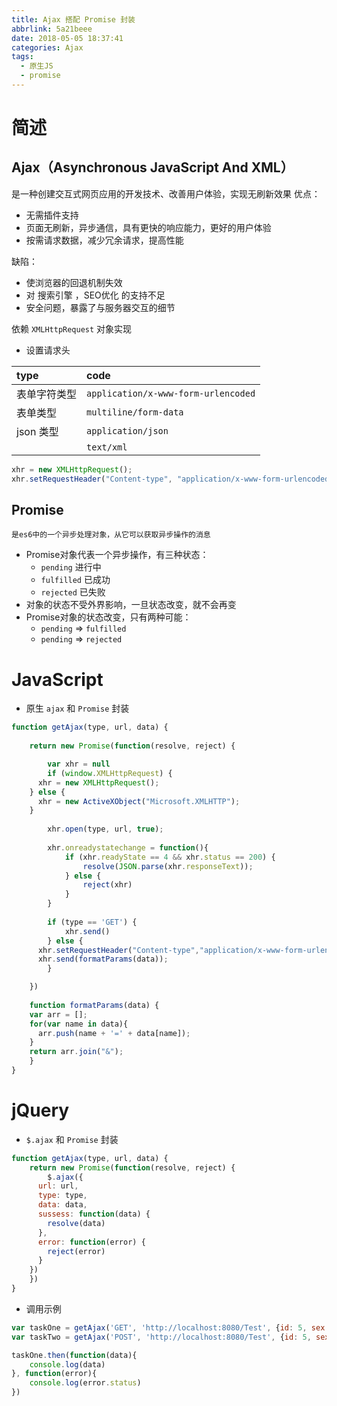 ```yaml
---
title: Ajax 搭配 Promise 封装
abbrlink: 5a21beee
date: 2018-05-05 18:37:41
categories: Ajax
tags:
  - 原生JS
  - promise
---
```


# 简述

## Ajax（Asynchronous JavaScript And XML）
是一种创建交互式网页应用的开发技术、改善用户体验，实现无刷新效果
优点：

- 无需插件支持
- 页面无刷新，异步通信，具有更快的响应能力，更好的用户体验
- 按需请求数据，减少冗余请求，提高性能

缺陷：

- 使浏览器的回退机制失效
- 对 搜索引擎 ，SEO优化 的支持不足
- 安全问题，暴露了与服务器交互的细节

依赖 `XMLHttpRequest` 对象实现

- 设置请求头 

| type | code |
| :- | :- |
| 表单字符类型 | `application/x-www-form-urlencoded` |
| 表单类型 | `multiline/form-data` |
| json 类型 | `application/json` |
|  | `text/xml` |
``` javascript
xhr = new XMLHttpRequest();
xhr.setRequestHeader("Content-type", "application/x-www-form-urlencoded");
```

## Promise
	是es6中的一个异步处理对象，从它可以获取异步操作的消息
	
- Promise对象代表一个异步操作，有三种状态：
	- `pending` 进行中
	- `fulfilled` 已成功
	- `rejected` 已失败
- 对象的状态不受外界影响，一旦状态改变，就不会再变
- Promise对象的状态改变，只有两种可能：
	- `pending` => `fulfilled`
	- `pending` => `rejected`
# JavaScript
- 原生 `ajax` 和 `Promise` 封装
``` javascript
function getAjax(type, url, data) {
	
	return new Promise(function(resolve, reject) {

		var xhr = null
		if (window.XMLHttpRequest) {
      xhr = new XMLHttpRequest();
    } else {
      xhr = new ActiveXObject("Microsoft.XMLHTTP");
    }
	
		xhr.open(type, url, true);
	
		xhr.onreadystatechange = function(){
			if (xhr.readyState == 4 && xhr.status == 200) {
				resolve(JSON.parse(xhr.responseText));
			} else {
				reject(xhr)
			}
		}
	
		if (type == 'GET') {
			xhr.send()
		} else {
      xhr.setRequestHeader("Content-type","application/x-www-form-urlencoded");
      xhr.send(formatParams(data));
		}

	})
	
	function formatParams(data) {
    var arr = [];
    for(var name in data){
      arr.push(name + '=' + data[name]);
    }
    return arr.join("&");
	}
}
```
# jQuery
- `$.ajax` 和 `Promise` 封装
``` javascript
function getAjax(type, url, data) {
	return new Promise(function(resolve, reject) {
		$.ajax({
      url: url,
      type: type,
      data: data,
      sussess: function(data) {
        resolve(data)
      },
      error: function(error) {
        reject(error)
      }
    })
	})
}
```
- 调用示例
``` javascript
var taskOne = getAjax('GET', 'http://localhost:8080/Test', {id: 5, sex: 'male'});
var taskTwo = getAjax('POST', 'http://localhost:8080/Test', {id: 5, sex: 'male'});

taskOne.then(function(data){
	console.log(data)
}, function(error){
	console.log(error.status)
})
```
